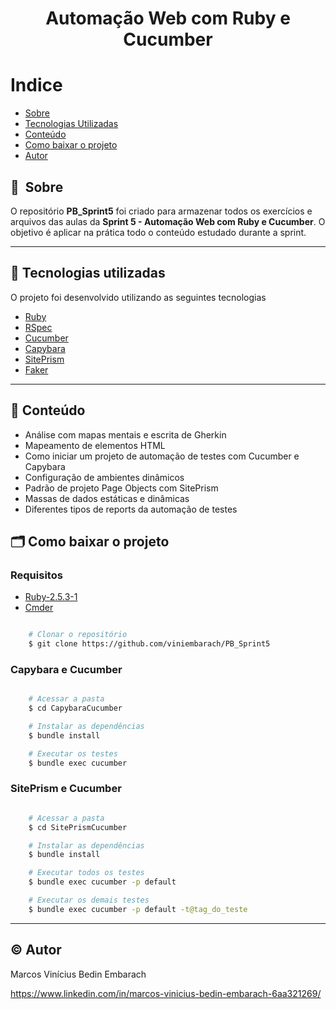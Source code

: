 <h1 align="center">
    Automação Web com Ruby e Cucumber
<h1 >

# Indice

- [Sobre](#🔖-sobre)
- [Tecnologias Utilizadas](#🚀-tecnologias-utilizadas)
- [Conteúdo](#📒-conteúdo)
- [Como baixar o projeto](#🗂-como-baixar-o-projeto)
- [Autor](#©️-autor)

## 🔖&nbsp; Sobre

O repositório **PB_Sprint5** foi criado para armazenar todos os exercícios e arquivos das aulas da **Sprint 5 - Automação Web com Ruby e Cucumber**. O objetivo é aplicar na prática todo o conteúdo estudado durante a sprint.

---

## 🚀 Tecnologias utilizadas

O projeto foi desenvolvido utilizando as seguintes tecnologias

- [Ruby](https://www.ruby-lang.org/pt/)
- [RSpec](https://rspec.info)
- [Cucumber](https://github.com/cucumber/cucumber-ruby)
- [Capybara](https://github.com/teamcapybara/capybara)
- [SitePrism](https://github.com/site-prism/site_prism)
- [Faker](https://github.com/faker-ruby/faker)

---

## 📒 Conteúdo

- Análise com mapas mentais e escrita de Gherkin
- Mapeamento de elementos HTML
- Como iniciar um projeto de automação de testes com Cucumber e Capybara
- Configuração de ambientes dinâmicos
- Padrão de projeto Page Objects com SitePrism
- Massas de dados estáticas e dinâmicas
- Diferentes tipos de reports da automação de testes

## 🗂 Como baixar o projeto

### Requisitos

- [Ruby-2.5.3-1](https://rubyinstaller.org/downloads/archives/)
- [Cmder](https://github.com/cmderdev/cmder)


```bash

    # Clonar o repositório
    $ git clone https://github.com/viniembarach/PB_Sprint5

```

### Capybara e Cucumber
```bash

    # Acessar a pasta
    $ cd CapybaraCucumber

    # Instalar as dependências
    $ bundle install

    # Executar os testes
    $ bundle exec cucumber

```

### SitePrism e Cucumber
```bash

    # Acessar a pasta
    $ cd SitePrismCucumber

    # Instalar as dependências
    $ bundle install

    # Executar todos os testes
    $ bundle exec cucumber -p default

    # Executar os demais testes
    $ bundle exec cucumber -p default -t@tag_do_teste

```

---

## ©️ Autor

Marcos Vinícius Bedin Embarach

https://www.linkedin.com/in/marcos-vinicius-bedin-embarach-6aa321269/
